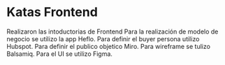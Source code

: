 # Katas Frontend
Realizaron las intoductorias de Frontend 
Para la realización de modelo de negocio se utilizo la app Heflo.
Para definir el buyer persona utilizo Hubspot.
Para definir el publico objetico Miro.
Para wireframe se tulizo Balsamiq.
Para el UI se utilizo Figma.
